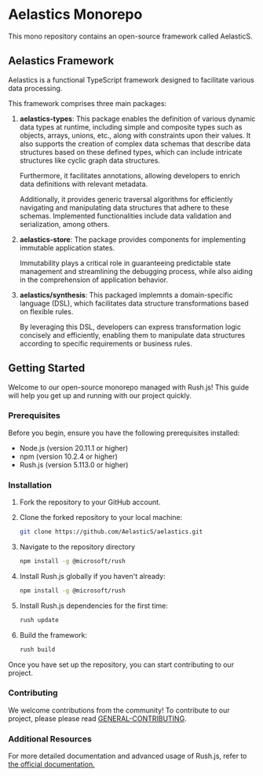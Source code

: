 # Aelastics  Monorepo

This mono repository contains an open-source framework called AelasticS.

## Aelastics Framework  

Aelastics is a functional TypeScript framework  designed to facilitate various data processing.


This framework comprises three main packages:

1. **aelastics-types**: This package enables the definition of various dynamic data types at runtime, including simple and composite types such as objects, arrays, unions, etc., along with constraints upon their values. It also supports the creation of complex data schemas that describe data structures based on these defined types, which can include intricate structures like cyclic graph data structures. 

    Furthermore, it facilitates annotations, allowing developers to enrich data definitions with relevant metadata. 
    
    Additionally, it provides generic traversal algorithms for efficiently navigating and manipulating data structures that adhere to these schemas. Implemented functionalities include data validation and serialization, among others.

2. **aelastics-store**: The package provides components for implementing immutable application states. 

    Immutability plays a critical role in guaranteeing predictable state management and streamlining the debugging process, while also aiding in the comprehension of application behavior.

3. **aelastics/synthesis**: This packaged implemnts a domain-specific language (DSL), which facilitates data structure transformations based on flexible rules. 

    By leveraging this DSL, developers can express transformation logic concisely and efficiently, enabling them to manipulate data structures according to specific requirements or business rules.


## Getting Started

Welcome to our open-source monorepo managed with Rush.js! This guide will help you get up and running with our project quickly.

### Prerequisites

Before you begin, ensure you have the following prerequisites installed:

- Node.js (version 20.11.1 or higher)
- npm (version 10.2.4 or higher)
- Rush.js (version 5.113.0 or higher)

### Installation

1. Fork the repository to your GitHub account.

2. Clone the forked repository to your local machine:
   ```bash
   git clone https://github.com/AelasticS/aelastics.git

3. Navigate to the repository directory
    ```bash
    npm install -g @microsoft/rush
4. Install Rush.js globally if you haven't already:

    ```bash
    npm install -g @microsoft/rush
5. Install Rush.js dependencies for the first time:
    ```bash
    rush update
6. Build the framework:
    ```bash
    rush build


Once you have set up the repository, you can start contributing to our project. 

### Contributing
We welcome contributions from the community! To contribute to our project, please please read [GENERAL-CONTRIBUTING](GENERAL-CONTRIBUTING.md).


### Additional Resources
For more detailed documentation and advanced usage of Rush.js, refer to [the official documentation.](https://rushjs.io/)

